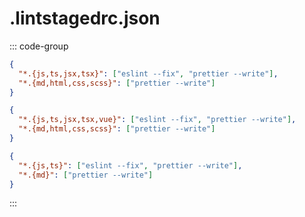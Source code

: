 # .lintstagedrc.json

::: code-group

```json [React + TS]
{
  "*.{js,ts,jsx,tsx}": ["eslint --fix", "prettier --write"],
  "*.{md,html,css,scss}": ["prettier --write"]
}
```

```json [Vue + TS]
{
  "*.{js,ts,jsx,tsx,vue}": ["eslint --fix", "prettier --write"],
  "*.{md,html,css,scss}": ["prettier --write"]
}
```

```json [Only TS]
{
  "*.{js,ts}": ["eslint --fix", "prettier --write"],
  "*.{md}": ["prettier --write"]
}
```

:::
